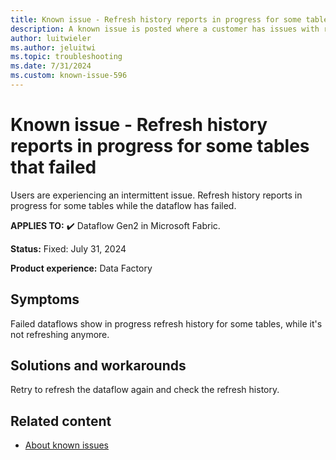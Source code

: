 ```yaml
---
title: Known issue - Refresh history reports in progress for some tables that failed
description: A known issue is posted where a customer has issues with refresh history reports in progress for some tables that failed.
author: luitwieler
ms.author: jeluitwi
ms.topic: troubleshooting
ms.date: 7/31/2024
ms.custom: known-issue-596
---
```


# Known issue - Refresh history reports in progress for some tables that failed

Users are experiencing an intermittent issue. Refresh history reports in progress for some tables while the dataflow has failed.

**APPLIES TO:** ✔️ Dataflow Gen2 in Microsoft Fabric.

**Status:** Fixed: July 31, 2024

**Product experience:** Data Factory

## Symptoms

Failed dataflows show in progress refresh history for some tables, while it's not refreshing anymore.

## Solutions and workarounds

Retry to refresh the dataflow again and check the refresh history.

## Related content

- [About known issues](https://support.fabric.microsoft.com/known-issues)
